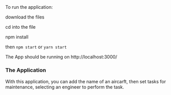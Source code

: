 ## 

To run the application:

download the files

cd into the file

npm install

then `npm start` or `yarn start`

The App should be running on http://localhost:3000/

### The Application

With this application, you can add the name of an aircarft, then set tasks for maintenance, selecting an engineer to perform the task.
